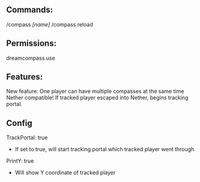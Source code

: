 ## Commands:

/compass *[name]*
/compass reload

## Permissions:

dreamcompass.use

## Features:

New feature: One player can have multiple compasses at the same time
Nether compatible!
If tracked player escaped into Nether, begins tracking portal.

## Config

TrackPortal: true

 - If set to true, will start tracking portal which tracked player went through

PrintY: true

 - Will show Y coordinate of tracked player
